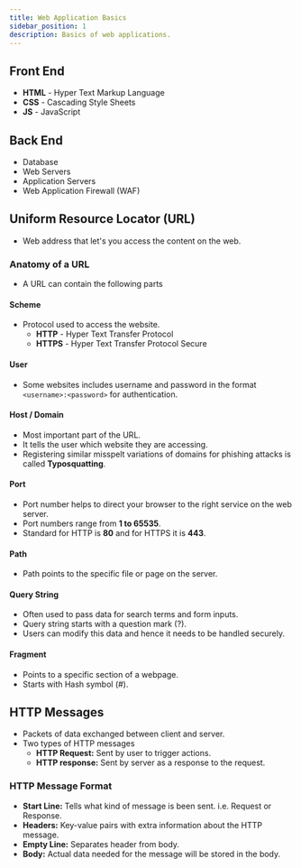 ```yaml
---
title: Web Application Basics
sidebar_position: 1
description: Basics of web applications.
---
```


## Front End
- **HTML** - Hyper Text Markup Language
- **CSS** - Cascading Style Sheets
- **JS** - JavaScript

## Back End
- Database
- Web Servers
- Application Servers
- Web Application Firewall (WAF)

## Uniform Resource Locator (URL)
- Web address that let's you access the content on the web.

### Anatomy of a URL
- A URL can contain the following parts

#### Scheme
- Protocol used to access the website.
    - **HTTP** - Hyper Text Transfer Protocol
    - **HTTPS** -  Hyper Text Transfer Protocol Secure

#### User
- Some websites includes username and password in the format `<username>:<password>` for authentication.

#### Host / Domain
- Most important part of the URL.
- It tells the user which website they are accessing.
- Registering similar misspelt variations of domains for phishing attacks is called **Typosquatting**.

#### Port
- Port number helps to direct your browser to the right service on the web server.
- Port numbers range from **1 to 65535**.
- Standard for HTTP is **80** and for HTTPS it is **443**.

#### Path
- Path points to the specific file or page on the server.

#### Query String
- Often used to pass data for search terms and form inputs.
- Query string starts with a question mark (?).
- Users can modify this data and hence it needs to be handled securely.

#### Fragment
- Points to a specific section of a webpage.
- Starts with Hash symbol (#).

## HTTP Messages
- Packets of data exchanged between client and server.
- Two types of HTTP messages
    - **HTTP Request:** Sent by user to trigger actions.
    - **HTTP response:** Sent by server as a response to the request.

### HTTP Message Format
- **Start Line:** Tells what kind of message is been sent. i.e. Request or Response.
- **Headers:** Key-value pairs with extra information about the HTTP message.
- **Empty Line:** Separates header from body.
- **Body:** Actual data needed for the message will be stored in the body.

